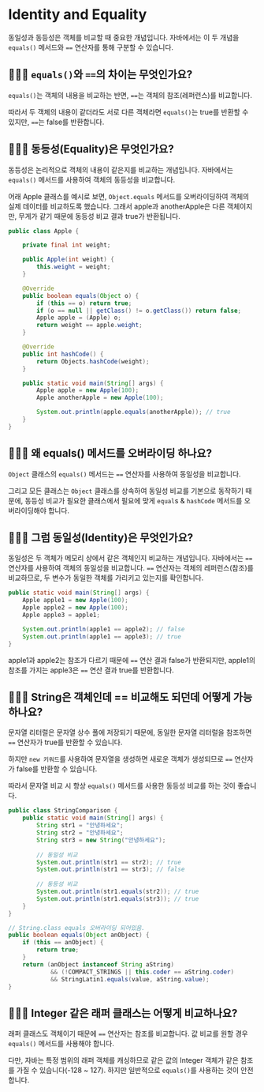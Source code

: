 # Identity and Equality

동일성과 동등성은 객체를 비교할 때 중요한 개념입니다. 자바에서는 이 두 개념을 `equals()` 메서드와 `==` 연산자를 통해 구분할 수 있습니다.

## 🤷🏻‍♂️ `equals()`와 `==`의 차이는 무엇인가요?
`equals()`는 객체의 내용을 비교하는 반면, `==`는 객체의 참조(레퍼런스)를 비교합니다. 

따라서 두 객체의 내용이 같더라도 서로 다른 객체라면 `equals()`는 true를 반환할 수 있지만, `==`는 false를 반환합니다.

## 🤷🏻‍♂️ 동등성(Equality)은 무엇인가요?

동등성은 논리적으로 객체의 내용이 같은지를 비교하는 개념입니다. 자바에서는 `equals()` 메서드를 사용하여 객체의 동등성을 비교합니다. 

어래 Apple 클래스를 예시로 보면, `Object.equals` 메서드를 오버라이딩하여 객체의 실제 데이터를 비교하도록 했습니다. 그래서 apple과 anotherApple은 다른 객체이지만, 무게가 같기 때문에 동등성 비교 결과 true가 반환됩니다.

```java
public class Apple {

    private final int weight;

    public Apple(int weight) {
        this.weight = weight;
    }

    @Override
    public boolean equals(Object o) {
        if (this == o) return true;
        if (o == null || getClass() != o.getClass()) return false;
        Apple apple = (Apple) o;
        return weight == apple.weight;
    }

    @Override
    public int hashCode() {
        return Objects.hashCode(weight);
    }

    public static void main(String[] args) {
        Apple apple = new Apple(100);
        Apple anotherApple = new Apple(100);

        System.out.println(apple.equals(anotherApple)); // true
    }
}
```

## 🤷🏻‍♂️ 왜 equals() 메서드를 오버라이딩 하나요?
`Object` 클래스의 `equals()` 메서드는 `==` 연산자를 사용하여 동일성을 비교합니다. 

그리고 모든 클래스는 `Object` 클래스를 상속하여 동일성 비교를 기본으로 동작하기 때문에, 동등성 비교가 필요한 클래스에서 필요에 맞게 `equal`s & `hashCode` 메서드를 오버라이딩해야 합니다.

## 🤷🏻‍♂️ 그럼 동일성(Identity)은 무엇인가요?
동일성은 두 객체가 메모리 상에서 같은 객체인지 비교하는 개념입니다. 자바에서는 `==` 연산자를 사용하여 객체의 동일성을 비교합니다. `==` 연산자는 객체의 레퍼런스(참조)를 비교하므로, 두 변수가 동일한 객체를 가리키고 있는지를 확인합니다.

```java
public static void main(String[] args) {
    Apple apple1 = new Apple(100);
    Apple apple2 = new Apple(100);
    Apple apple3 = apple1;

    System.out.println(apple1 == apple2); // false
    System.out.println(apple1 == apple3); // true
}
```

apple1과 apple2는 참조가 다르기 때문에 `==` 연산 결과 false가 반환되지만, apple1의 참조를 가지는 apple3은 `==` 연산 결과 true를 반환합니다.

## 🤷🏻‍♂️ String은 객체인데 == 비교해도 되던데 어떻게 가능하나요?
문자열 리터럴은 문자열 상수 풀에 저장되기 때문에, 동일한 문자열 리터럴을 참조하면 `==` 연산자가 true를 반환할 수 있습니다. 

하지만 `new 키워드`를 사용하여 문자열을 생성하면 새로운 객체가 생성되므로 `==` 연산자가 false를 반환할 수 있습니다. 

따라서 문자열 비교 시 항상 `equals()` 메서드를 사용한 동등성 비교를 하는 것이 좋습니다.

```java
public class StringComparison {
    public static void main(String[] args) {
        String str1 = "안녕하세요";
        String str2 = "안녕하세요";
        String str3 = new String("안녕하세요");
        
        // 동일성 비교
        System.out.println(str1 == str2); // true
        System.out.println(str1 == str3); // false
        
        // 동등성 비교
        System.out.println(str1.equals(str2)); // true
        System.out.println(str1.equals(str3)); // true
    }
}

// String.class equals 오버라이딩 되어있음.
public boolean equals(Object anObject) {
    if (this == anObject) {
        return true;
    }
    return (anObject instanceof String aString)
            && (!COMPACT_STRINGS || this.coder == aString.coder)
            && StringLatin1.equals(value, aString.value);
}
```

## 🤷🏻‍♂️ Integer 같은 래퍼 클래스는 어떻게 비교하나요?
래퍼 클래스도 객체이기 때문에 `==` 연산자는 참조를 비교합니다. 값 비교를 원할 경우 `equals()` 메서드를 사용해야 합니다. 

다만, 자바는 특정 범위의 래퍼 객체를 캐싱하므로 같은 값의 Integer 객체가 같은 참조를 가질 수 있습니다(-128 ~ 127). 하지만 일반적으로 `equals()`를 사용하는 것이 안전합니다.